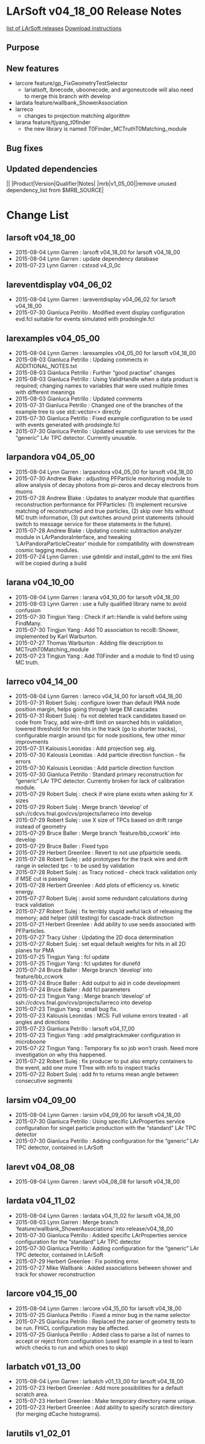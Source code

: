 LArSoft v04_18_00 Release Notes
======================================================================

[list of LArSoft releases](LArSoft_release_list)
[Download instructions](http://scisoft.fnal.gov/scisoft/bundles/larsoft/v04_18_00/larsoft-v04_18_00.html)

Purpose
--------------------

New features
------------------------------

-   larcore feature/gp_FixGeometryTestSelector
    -   lariatsoft, lbnecode, uboonecode, and argoneutcode will also need to merge this branch with develop
-   lardata feature/wallbank_ShowerAssociation
-   larreco
    -   changes to projection matching algorithm
-   larana feature/tjyang_t0finder
    -   the new library is named T0Finder_MCTruthT0Matching_module

Bug fixes
------------------------

Updated dependencies
----------------------------------------------

||
|Product|Version|Qualifier|Notes|
|mrb|v1_05_00||remove unused dependency_list from \$MRB_SOURCE|

Change List
============================

larsoft v04_18_00
------------------------------------------

-   2015-08-04 Lynn Garren : larsoft v04_18_00 for larsoft v04_18_00
-   2015-08-04 Lynn Garren : update dependency database
-   2015-07-23 Lynn Garren : cstxsd v4_0_0c

lareventdisplay v04_06_02
----------------------------------------------------------

-   2015-08-04 Lynn Garren : lareventdisplay v04_06_02 for larsoft v04_18_00
-   2015-07-30 Gianluca Petrillo : Modified event display configuration evd.fcl suitable for events simulated with prodsingle.fcl

larexamples v04_05_00
--------------------------------------------------

-   2015-08-04 Lynn Garren : larexamples v04_05_00 for larsoft v04_18_00
-   2015-08-03 Gianluca Petrillo : Updaing commects in ADDITIONAL_NOTES.txt
-   2015-08-03 Gianluca Petrillo : Further “good practise” changes
-   2015-08-03 Gianluca Petrillo : Using ValidHandle when a data product is required; changing names to variables that were used multiple times with different meanings
-   2015-08-03 Gianluca Petrillo : Updated comments
-   2015-07-31 Gianluca Petrillo : Changed one of the branches of the example tree to use std::vector\<\> directly
-   2015-07-30 Gianluca Petrillo : Fixed example configuration to be used with events generated with prodsingle.fcl
-   2015-07-30 Gianluca Petrillo : Updated example to use services for the “generic” LAr TPC detector. Currently unusable.

larpandora v04_05_00
------------------------------------------------

-   2015-08-04 Lynn Garren : larpandora v04_05_00 for larsoft v04_18_00
-   2015-07-30 Andrew Blake : adjusting PFParticle monitoring module to allow analysis of decay photons from pi-zeros and decay electrons from muons
-   2015-07-28 Andrew Blake : Updates to analyzer module that quantifies reconstruction performance for PFParticles: (1) implement recursive matching of reconstructed and true particles, (2) skip over hits without MC truth information, (3) put switches around print statements (should switch to message service for these statements in the future).
-   2015-07-28 Andrew Blake : Updating cosmic subtraction analyzer module in LArPandoraInterface, and tweaking ‘LArPandoraParticleCreator’ module for compatibility with downstream cosmic tagging modules.
-   2015-07-24 Lynn Garren : use gdmldir and install_gdml to the xml files will be copied during a build

larana v04_10_00
----------------------------------------

-   2015-08-04 Lynn Garren : larana v04_10_00 for larsoft v04_18_00
-   2015-08-03 Lynn Garren : use a fully qualified library name to avoid confusion
-   2015-07-30 Tingjun Yang : Check if art::Handle is valid before using FindMany.
-   2015-07-30 Tingjun Yang : Add T0 association to recoB::Shower, implemented by Karl Warburton.
-   2015-07-27 Thomas Warburton : Adding file description to MCTruthT0Matching_module
-   2015-07-23 Tingjun Yang : Add T0Finder and a module to find t0 using MC truth.

larreco v04_14_00
------------------------------------------

-   2015-08-04 Lynn Garren : larreco v04_14_00 for larsoft v04_18_00
-   2015-07-31 Robert Sulej : configure lower than default PMA node position margin, helps going through large EM cascades
-   2015-07-31 Robert Sulej : fix not deleted track candidates based on code from Tracy, add wire-drift limit on searched hits in validation, lowered threshold for min hits in the track (go to shorter tracks), configurable margin around tpc for node positions, few other minor improvments
-   2015-07-31 Kalousis Leonidas : Add projection seg. alg.
-   2015-07-30 Kalousis Leonidas : Add particle direction function - fix errors
-   2015-07-30 Kalousis Leonidas : Add particle direction function
-   2015-07-30 Gianluca Petrillo : Standard primary reconstruction for “generic” LAr TPC detector. Currently broken for lack of calibration module.
-   2015-07-29 Robert Sulej : check if wire plane exists when asking for X sizes
-   2015-07-29 Robert Sulej : Merge branch ‘develop’ of ssh://cdcvs.fnal.gov/cvs/projects/larreco into develop
-   2015-07-29 Robert Sulej : use X size of TPCs based on drift range instead of geometry
-   2015-07-29 Bruce Baller : Merge branch ‘feature/bb_ccwork’ into develop
-   2015-07-29 Bruce Baller : Fixed typo
-   2015-07-29 Herbert Greenlee : Revert to not use pfparticle seeds.
-   2015-07-28 Robert Sulej : add prototypes for the track wire and drift range in selected tpc - to be used by validation
-   2015-07-28 Robert Sulej : as Tracy noticed - check track validation only if MSE cut is passing
-   2015-07-28 Herbert Greenlee : Add plots of efficiency vs. kinetic energy.
-   2015-07-27 Robert Sulej : avoid some redundant calculations during track validation
-   2015-07-27 Robert Sulej : fix terribly stupid awful lack of releasing the memory; add helper (still testing) for cascade-track distinction
-   2015-07-21 Herbert Greenlee : Add ability to use seeds associated with PFParticles.
-   2015-07-27 Tracy Usher : Updating the 2D doca determination
-   2015-07-27 Robert Sulej : set equal default weights for hits in all 2D planes for PMA
-   2015-07-25 Tingjun Yang : fcl update
-   2015-07-25 Tingjun Yang : fcl updates for dunefd
-   2015-07-24 Bruce Baller : Merge branch ‘develop’ into feature/bb_ccwork
-   2015-07-24 Bruce Baller : Add output to aid in code development
-   2015-07-24 Bruce Baller : Add fcl parameters
-   2015-07-23 Tingjun Yang : Merge branch ‘develop’ of ssh://cdcvs.fnal.gov/cvs/projects/larreco into develop
-   2015-07-23 Tingjun Yang : small bug fix.
-   2015-07-23 Kalousis Leonidas : MCS: Full volume errors treated - all angles and directions
-   2015-07-23 Gianluca Petrillo : larsoft v04_17_00
-   2015-07-23 Tingjun Yang : add pmalgtrackmaker configuration in microboone
-   2015-07-22 Tingjun Yang : Temporary fix so job won’t crash. Need more investigation on why this happened.
-   2015-07-22 Robert Sulej : fix producer to put also empty containers to the event, add one more TTree with info to inspect tracks
-   2015-07-22 Robert Sulej : add fn to returns mean angle between consecutive segments

larsim v04_09_00
----------------------------------------

-   2015-08-04 Lynn Garren : larsim v04_09_00 for larsoft v04_18_00
-   2015-07-30 Gianluca Petrillo : Using specific LArProperties service configuration for singel particle production with the “standard” LAr TPC detector
-   2015-07-30 Gianluca Petrillo : Adding configuration for the “generic” LAr TPC detector, contained in LArSoft

larevt v04_08_08
----------------------------------------

-   2015-08-04 Lynn Garren : larevt v04_08_08 for larsoft v04_18_00

lardata v04_11_02
------------------------------------------

-   2015-08-04 Lynn Garren : lardata v04_11_02 for larsoft v04_18_00
-   2015-08-03 Lynn Garren : Merge branch ‘feature/wallbank_ShowerAssociations’ into release/v04_18_00
-   2015-07-30 Gianluca Petrillo : Added specific LArProperties service configuration for the “standard” LAr TPC detector
-   2015-07-30 Gianluca Petrillo : Adding configuration for the “generic” LAr TPC detector, contained in LArSoft
-   2015-07-29 Herbert Greenlee : Fix pointing error.
-   2015-07-27 Mike Wallbank : Added associations between shower and track for shower reconstruction

larcore v04_15_00
------------------------------------------

-   2015-08-04 Lynn Garren : larcore v04_15_00 for larsoft v04_18_00
-   2015-07-25 Gianluca Petrillo : Fixed a minor bug in the name selector
-   2015-07-25 Gianluca Petrillo : Replaced the parser of geometry tests to be run. FHiCL configuration may be affected.
-   2015-07-25 Gianluca Petrillo : Added class to parse a list of names to accept or reject from configuration (used for example in a test to learn which checks to run and which ones to skip)

larbatch v01_13_00
--------------------------------------------

-   2015-08-04 Lynn Garren : larbatch v01_13_00 for larsoft v04_18_00
-   2015-07-23 Herbert Greenlee : Add more possibilities for a default scratch area.
-   2015-07-23 Herbert Greenlee : Make temporary directory name unique.
-   2015-07-23 Herbert Greenlee : Add ability to specify scratch directory (for merging dCache histograms).

larutils v1_02_01
------------------------------------------
